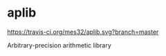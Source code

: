 # aplib

https://travis-ci.org/mes32/aplib.svg?branch=master

Arbitrary-precision arithmetic library
